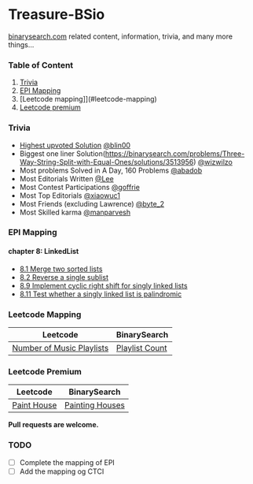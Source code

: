 # Treasure-BSio

[binarysearch.com](binarysearch.com) related content, information, trivia, and many more things...

### Table of Content
1. [Trivia](#trivia)
2. [EPI Mapping](#epi-mapping)
3. [Leetcode mapping]](#leetcode-mapping)
4. [Leetcode premium](#leetcode-premium)

### Trivia

* [Highest upvoted Solution](https://binarysearch.com/problems/Even-Frequency/solutions/1839347) [@blin00](https://binarysearch.com/@/blin00)
* Biggest one liner Solution(https://binarysearch.com/problems/Three-Way-String-Split-with-Equal-Ones/solutions/3513956) [@wizwilzo](https://binarysearch.com/@/wizwilzo)
* Most problems Solved in A Day, 160 Problems [@abadob](https://binarysearch.com/@/abadod)
* Most Editorials Written [@Lee](https://binarysearch.com/@/Lee)
* Most Contest Participations [@goffrie](https://binarysearch.com/@/goffrie)
* Most Top Editorials [@xiaowuc1](https://binarysearch.com/@/xiaowuc1)
* Most Friends (excluding Lawrence) [@byte_2](https://binarysearch.com/@/byte_2)
* Most Skilled karma [@manparvesh](https://binarysearch.com/@/manparvesh)


### EPI Mapping

#### chapter 8: LinkedList
* [8.1 Merge two sorted lists](https://binarysearch.com/problems/Linked-List-Union)
* [8.2 Reverse a single sublist](https://binarysearch.com/problems/Reverse-a-Linked-List)
* [8.9 Implement cyclic right shift for singly linked lists](https://binarysearch.com/problems/Rotate-Linked-List-by-K)
* [8.11 Test whether a singly linked list is palindromic](https://binarysearch.com/problems/Palindrome-Linked-List)

### Leetcode Mapping

| Leetcode | BinarySearch |
| ------ | ------ |
| [Number of Music Playlists](https://leetcode.com/problems/number-of-music-playlists) | [Playlist Count](https://binarysearch.com/problems/Playlist-Count) |

### Leetcode Premium

| Leetcode | BinarySearch |
| ------ | ------ |
| [Paint House](https://leetcode.com/problems/paint-house) | [Painting Houses](https://binarysearch.com/problems/Painting-Houses) |

**Pull requests are welcome.**



### TODO
- [ ] Complete the mapping of EPI
- [ ] Add the mapping og CTCI

